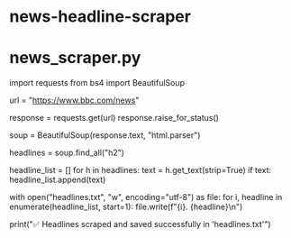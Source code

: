# news-headline-scraper
# news_scraper.py

import requests
from bs4 import BeautifulSoup

url = "https://www.bbc.com/news"

response = requests.get(url)
response.raise_for_status()

soup = BeautifulSoup(response.text, "html.parser")

headlines = soup.find_all("h2")

headline_list = []
for h in headlines:
    text = h.get_text(strip=True)
    if text:
        headline_list.append(text)

with open("headlines.txt", "w", encoding="utf-8") as file:
    for i, headline in enumerate(headline_list, start=1):
        file.write(f"{i}. {headline}\n")

print("✅ Headlines scraped and saved successfully in 'headlines.txt'")
